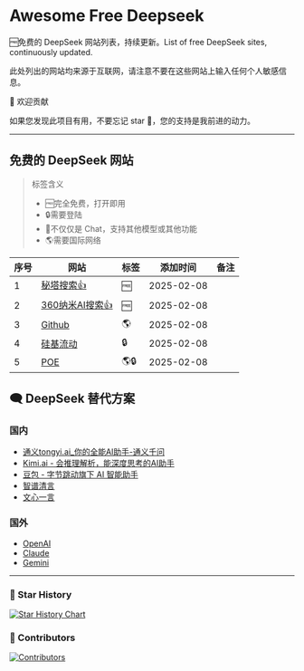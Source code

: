 # Awesome Free Deepseek

🆓免费的 DeepSeek 网站列表，持续更新。List of free DeepSeek sites, continuously updated.

此处列出的网站均来源于互联网，请注意不要在这些网站上输入任何个人敏感信息。

🌈 欢迎贡献

如果您发现此项目有用，不要忘记 star 🌟，您的支持是我前进的动力。

--- 

## 免费的 DeepSeek 网站
> 标签含义
>    - 🆓完全免费，打开即用
>    - 🔒需要登陆
>    - 🧰不仅仅是 Chat，支持其他模型或其他功能
>    - 🌎需要国际网络

| 序号 | 网站                                       | 标签 | 添加时间 | 备注 |
| ---- | ------------------------------------------ | ---- | -------- | ---- |
| 1    | [秘塔搜索👍](https://metaso.cn)            |   🆓   |     2025-02-08     |      |
| 2    | [360纳米AI搜索👍](https://www.n.cn/)       |  🆓    |     2025-02-08     |      |
| 3   | [Github](https://github.com/marketplace/models/azureml-deepseek/DeepSeek-R1/playground) |  🌎    |      2025-02-08    |  |
| 4    | [硅基流动](https://cloud.siliconflow.cn/i/c6dFMQLc) |   🔒   |    2025-02-08      |      |
| 5   | [POE](https://poe.com/DeepSeek-R1)         |    🌎🔒  |      2025-02-08    |  |


## 🗨️ DeepSeek 替代方案
### 国内
- [通义tongyi.ai_你的全能AI助手-通义千问](https://tongyi.aliyun.com/qianwen/ )
- [Kimi.ai - 会推理解析，能深度思考的AI助手](https://kimi.moonshot.cn/ )
- [豆包 - 字节跳动旗下 AI 智能助手](https://www.doubao.com/chat/ )
- [智谱清言](https://chatglm.cn/main/alltoolsdetail?lang=zh )
- [文心一言](https://yiyan.baidu.com/ )

### 国外
- [OpenAI](https://openai.com/ )
- [Claude](https://claude.ai/ )
- [Gemini](https://gemini.google.com/ )

---
### 🌟 Star History

[![Star History Chart](https://api.star-history.com/svg?repos=East196/awesome-free-deepseek&type=Date)](https://star-history.com/#East196/awesome-free-deepseek&Date)

### 💞 Contributors

[![Contributors](https://contrib.rocks/image?repo=East196/awesome-free-deepseek)](https://github.com/East196/awesome-free-deepseek/graphs/contributors)


